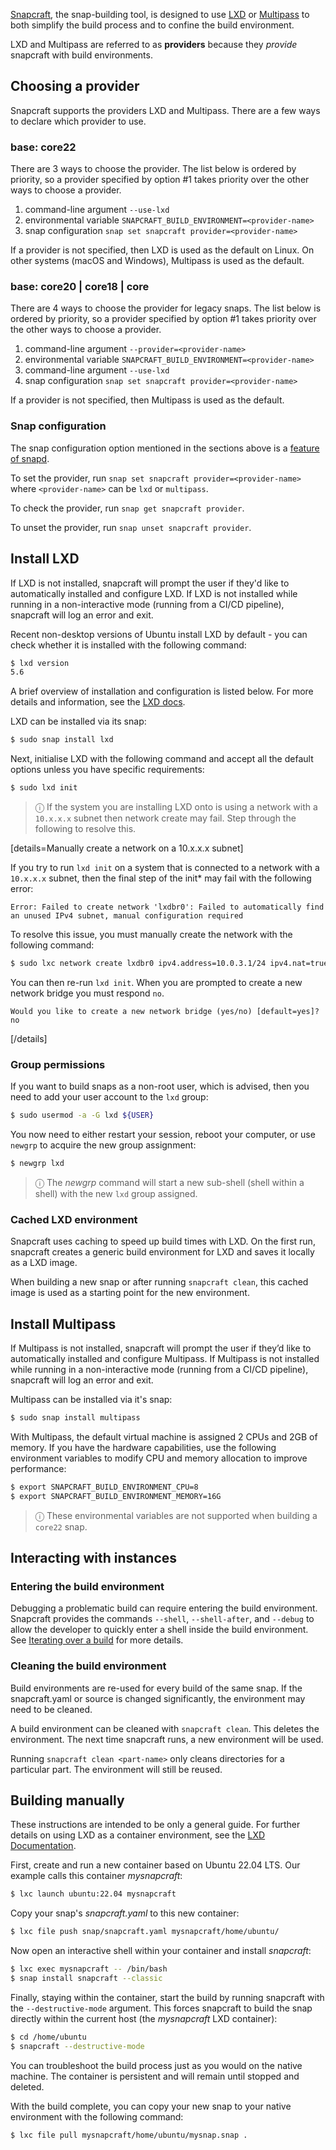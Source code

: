 [Snapcraft](/t/snapcraft-overview/8940), the snap-building tool, is designed to use [LXD](https://linuxcontainers.org/lxd/introduction/) or [Multipass](https://multipass.run/docs) to both simplify the build process and to confine the build environment. 

LXD and Multipass are referred to as **providers** because they *provide* snapcraft with build environments.

## Choosing a provider

Snapcraft supports the providers LXD and Multipass.  There are a few ways to declare which provider to use.

### base: core22
There are 3 ways to choose the provider.  The list below is ordered by priority, so a provider specified by option #1 takes priority over the other ways to choose a provider.

1. command-line argument `--use-lxd`
2. environmental variable `SNAPCRAFT_BUILD_ENVIRONMENT=<provider-name>`
3.  snap configuration `snap set snapcraft provider=<provider-name>`

If a provider is not specified, then LXD is used as the default on Linux.  On other systems (macOS and Windows), Multipass is used as the default.

### base: core20 | core18 | core
There are 4 ways to choose the provider for legacy snaps.  The list below is ordered by priority, so a provider specified by option #1 takes priority over the other ways to choose a provider.

1. command-line argument `--provider=<provider-name>`
2. environmental variable `SNAPCRAFT_BUILD_ENVIRONMENT=<provider-name>`
3. command-line argument `--use-lxd`
4.  snap configuration `snap set snapcraft provider=<provider-name>`

If a provider is not specified, then Multipass is used as the default.


### Snap configuration
The snap configuration option mentioned in the sections above is a [feature of snapd](https://snapcraft.io/docs/configuration-in-snaps).

To set the provider, run `snap set snapcraft provider=<provider-name>` where `<provider-name>` can be `lxd` or `multipass`.

To check the provider, run `snap get snapcraft provider`.

To unset the provider, run `snap unset snapcraft provider`.


## Install LXD

If LXD is not installed, snapcraft will prompt the user if they'd like to automatically installed and configure LXD.  If LXD is not installed while running in a non-interactive mode (running from a CI/CD pipeline), snapcraft will log an error and exit.


Recent non-desktop versions of Ubuntu install LXD by default - you can check whether it is installed with the following command:

```bash
$ lxd version
5.6
```

A brief overview of installation and configuration is listed below.  For more details and information, see the [LXD docs](https://linuxcontainers.org/lxd/getting-started-cli/).

LXD can be installed via its snap:

```bash
$ sudo snap install lxd
```

Next, initialise LXD with the following command and accept all the default options unless you have specific requirements:

```bash
$ sudo lxd init
```

> ⓘ  If the system you are installing LXD onto is using a network with a `10.x.x.x` subnet then network create may fail. Step through the following to resolve this.

[details=Manually create a network on a 10.x.x.x subnet]

If you try to run `lxd init` on a system that is connected to a network with a `10.x.x.x` subnet, then the final step of the init* may fail with the following error:

```no-highlight
Error: Failed to create network 'lxdbr0': Failed to automatically find an unused IPv4 subnet, manual configuration required
```

To resolve this issue, you must manually create the network with the following command:

 ```bash
$ sudo lxc network create lxdbr0 ipv4.address=10.0.3.1/24 ipv4.nat=true
```

You can then re-run `lxd init`. When you are prompted to create a new network bridge you must respond `no`.

```no-highlight
Would you like to create a new network bridge (yes/no) [default=yes]? no
```
[/details]

### Group permissions

If you want to build snaps as a non-root user, which is advised, then you need to add your user account to the `lxd` group:

```bash
$ sudo usermod -a -G lxd ${USER}
```
You now  need to either restart your session, reboot your computer, or use `newgrp` to acquire the new group assignment:

```bash
$ newgrp lxd
```

> ⓘ  The *newgrp* command will start a new sub-shell (shell within a shell) with the new `lxd` group assigned.


### Cached LXD environment

Snapcraft uses caching to speed up build times with LXD.  On the first run, snapcraft creates a generic build environment for LXD and saves it locally as a LXD image.  

When building a new snap or after running `snapcraft clean`, this cached image is used as a starting point for the new environment.


## Install Multipass

If Multipass is not installed, snapcraft will prompt the user if they’d like to automatically installed and configure Multipass. If Multipass is not installed while running in a non-interactive mode (running from a CI/CD pipeline), snapcraft will log an error and exit.

Multipass can be installed via it's snap:

```bash
$ sudo snap install multipass
```

With Multipass, the default virtual machine is assigned 2 CPUs and 2GB of memory.  If you have the hardware capabilities, use the following environment variables to modify CPU and memory allocation to improve performance:

```bash
$ export SNAPCRAFT_BUILD_ENVIRONMENT_CPU=8 
$ export SNAPCRAFT_BUILD_ENVIRONMENT_MEMORY=16G
```
> ⓘ These environmental variables are not supported when building a `core22` snap.


## Interacting with instances

### Entering the build environment
Debugging a problematic build can require entering the build environment.  Snapcraft provides the commands `--shell`, `--shell-after`, and `--debug` to allow the developer to quickly enter a shell inside the build environment.  See [Iterating over a build](https://snapcraft.io/docs/iterating-over-a-build) for more details.

### Cleaning the build environment

Build environments are re-used for every build of the same snap.  If the snapcraft.yaml or source is changed significantly, the environment may need to be cleaned. 

A build environment can be cleaned with `snapcraft clean`.  This deletes the environment.  The next time snapcraft runs, a new environment will be used.

Running `snapcraft clean <part-name>` only cleans directories for a particular part.  The environment will still be reused.


## Building manually

These instructions are intended to be only a general guide. For further details on using LXD as a container environment, see the [LXD Documentation](https://linuxcontainers.org/lxd/).

First, create and run a new container based on Ubuntu 22.04 LTS. Our example calls this container *mysnapcraft*:

```bash
$ lxc launch ubuntu:22.04 mysnapcraft
```

Copy your snap's *snapcraft.yaml* to this new container:

```bash
$ lxc file push snap/snapcraft.yaml mysnapcraft/home/ubuntu/
```
Now open an interactive shell within your container and install *snapcraft*:

```bash
$ lxc exec mysnapcraft -- /bin/bash 
$ snap install snapcraft --classic
```

Finally, staying within the container, start the build by running snapcraft with the `--destructive-mode` argument. This forces snapcraft to build the snap directly within the current host (the *mysnapcraft* LXD container):

```bash
$ cd /home/ubuntu
$ snapcraft --destructive-mode
```
You can troubleshoot the build process just as you would on the native machine. The container is persistent and will remain until stopped and deleted.

With the build complete, you can copy your new snap to your native environment with the following command:

```bash
$ lxc file pull mysnapcraft/home/ubuntu/mysnap.snap .
```